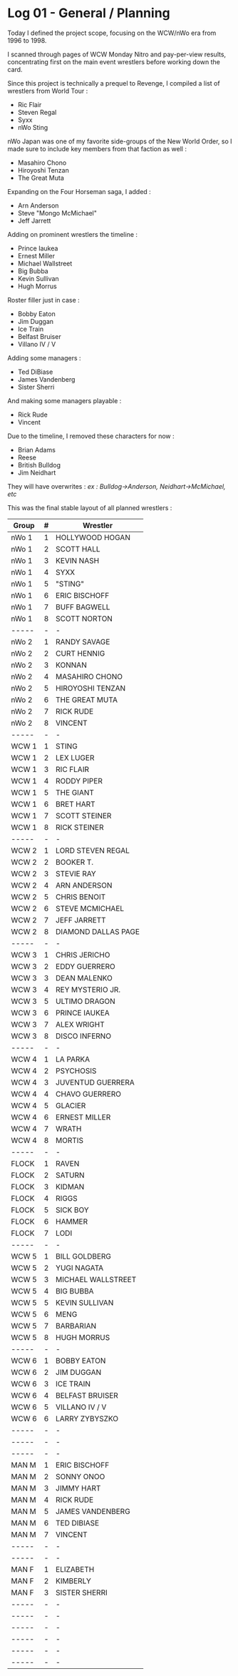 # Log 01 - General / Planning

Today I defined the project scope, focusing on the WCW/nWo era from 1996 to 1998.

I scanned through pages of WCW Monday Nitro and pay-per-view results, concentrating first on the main event wrestlers before working down the card.

Since this project is technically a prequel to Revenge, I compiled a list of wrestlers from  World Tour :

- Ric Flair
- Steven Regal
- Syxx
- nWo Sting

nWo Japan was one of my favorite side-groups of the New World Order, so I made sure to include key members from that faction as well :

- Masahiro Chono
- Hiroyoshi Tenzan
- The Great Muta

Expanding on the Four Horseman saga, I added : 

- Arn Anderson
- Steve "Mongo McMichael"
- Jeff Jarrett

Adding on prominent wrestlers the timeline :

- Prince Iaukea
- Ernest Miller
- Michael Wallstreet
- Big Bubba
- Kevin Sullivan
- Hugh Morrus

Roster filler just in case :

- Bobby Eaton
- Jim Duggan
- Ice Train
- Belfast Bruiser
- Villano IV / V

Adding some managers :

- Ted DiBiase
- James Vandenberg
- Sister Sherri

And making some managers playable : 

- Rick Rude
- Vincent

Due to the timeline, I removed these characters for now : 

- Brian Adams
- Reese
- British Bulldog
- Jim Neidhart

They will have overwrites : *ex : Bulldog->Anderson, Neidhart->McMichael, etc*

This was the final stable layout of all planned wrestlers : 


| Group | # | Wrestler            |
| ----- | - | ------------------- |
| nWo 1 | 1 | HOLLYWOOD HOGAN     |
| nWo 1 | 2 | SCOTT HALL          |
| nWo 1 | 3 | KEVIN NASH          |
| nWo 1 | 4 | SYXX                |
| nWo 1 | 5 | "STING"             |
| nWo 1 | 6 | ERIC BISCHOFF       |
| nWo 1 | 7 | BUFF BAGWELL        |
| nWo 1 | 8 | SCOTT NORTON        |
| ----- | - | -                   |
| nWo 2 | 1 | RANDY SAVAGE        |
| nWo 2 | 2 | CURT HENNIG         |
| nWo 2 | 3 | KONNAN              |
| nWo 2 | 4 | MASAHIRO CHONO      |
| nWo 2 | 5 | HIROYOSHI TENZAN    |
| nWo 2 | 6 | THE GREAT MUTA      |
| nWo 2 | 7 | RICK RUDE           |
| nWo 2 | 8 | VINCENT             |
| ----- | - | -                   |
| WCW 1 | 1 | STING               |
| WCW 1 | 2 | LEX LUGER           |
| WCW 1 | 3 | RIC FLAIR           |
| WCW 1 | 4 | RODDY PIPER         |
| WCW 1 | 5 | THE GIANT           |
| WCW 1 | 6 | BRET HART           |
| WCW 1 | 7 | SCOTT STEINER       |
| WCW 1 | 8 | RICK STEINER        |
| ----- | - | -                   |
| WCW 2 | 1 | LORD STEVEN REGAL   |
| WCW 2 | 2 | BOOKER T.           |
| WCW 2 | 3 | STEVIE RAY          |
| WCW 2 | 4 | ARN ANDERSON        |
| WCW 2 | 5 | CHRIS BENOIT        |
| WCW 2 | 6 | STEVE MCMICHAEL     |
| WCW 2 | 7 | JEFF JARRETT        |
| WCW 2 | 8 | DIAMOND DALLAS PAGE |
| ----- | - | -                   |
| WCW 3 | 1 | CHRIS JERICHO       |
| WCW 3 | 2 | EDDY GUERRERO       |
| WCW 3 | 3 | DEAN MALENKO        |
| WCW 3 | 4 | REY MYSTERIO JR.    |
| WCW 3 | 5 | ULTIMO DRAGON       |
| WCW 3 | 6 | PRINCE IAUKEA       |
| WCW 3 | 7 | ALEX WRIGHT         |
| WCW 3 | 8 | DISCO INFERNO       |
| ----- | - | -                   |
| WCW 4 | 1 | LA PARKA            |
| WCW 4 | 2 | PSYCHOSIS           |
| WCW 4 | 3 | JUVENTUD GUERRERA   |
| WCW 4 | 4 | CHAVO GUERRERO      |
| WCW 4 | 5 | GLACIER             |
| WCW 4 | 6 | ERNEST MILLER       |
| WCW 4 | 7 | WRATH               |
| WCW 4 | 8 | MORTIS              |
| ----- | - | -                   |
| FLOCK | 1 | RAVEN               |
| FLOCK | 2 | SATURN              |
| FLOCK | 3 | KIDMAN              |
| FLOCK | 4 | RIGGS               |
| FLOCK | 5 | SICK BOY            |
| FLOCK | 6 | HAMMER              |
| FLOCK | 7 | LODI                |
| ----- | - | -                   |
| WCW 5 | 1 | BILL GOLDBERG       |
| WCW 5 | 2 | YUGI NAGATA         |
| WCW 5 | 3 | MICHAEL WALLSTREET  |
| WCW 5 | 4 | BIG BUBBA           |
| WCW 5 | 5 | KEVIN SULLIVAN      |
| WCW 5 | 6 | MENG                |
| WCW 5 | 7 | BARBARIAN           |
| WCW 5 | 8 | HUGH MORRUS         |
| ----- | - | -                   |
| WCW 6 | 1 | BOBBY EATON         |
| WCW 6 | 2 | JIM DUGGAN          |
| WCW 6 | 3 | ICE TRAIN           |
| WCW 6 | 4 | BELFAST BRUISER     |
| WCW 6 | 5 | VILLANO IV / V      |
| WCW 6 | 6 | LARRY ZYBYSZKO      |
| ----- | - | -                   |
| ----- | - | -                   |
| ----- | - | -                   |
| MAN M | 1 | ERIC BISCHOFF       |
| MAN M | 2 | SONNY ONOO          |
| MAN M | 3 | JIMMY HART          |
| MAN M | 4 | RICK RUDE           |
| MAN M | 5 | JAMES VANDENBERG    |
| MAN M | 6 | TED DIBIASE         |
| MAN M | 7 | VINCENT             |
| ----- | - | -                   |
| ----- | - | -                   |
| MAN F | 1 | ELIZABETH           |
| MAN F | 2 | KIMBERLY            |
| MAN F | 3 | SISTER SHERRI       |
| ----- | - | -                   |
| ----- | - | -                   |
| ----- | - | -                   |
| ----- | - | -                   |
| ----- | - | -                   |
| ----- | - | -                   |





